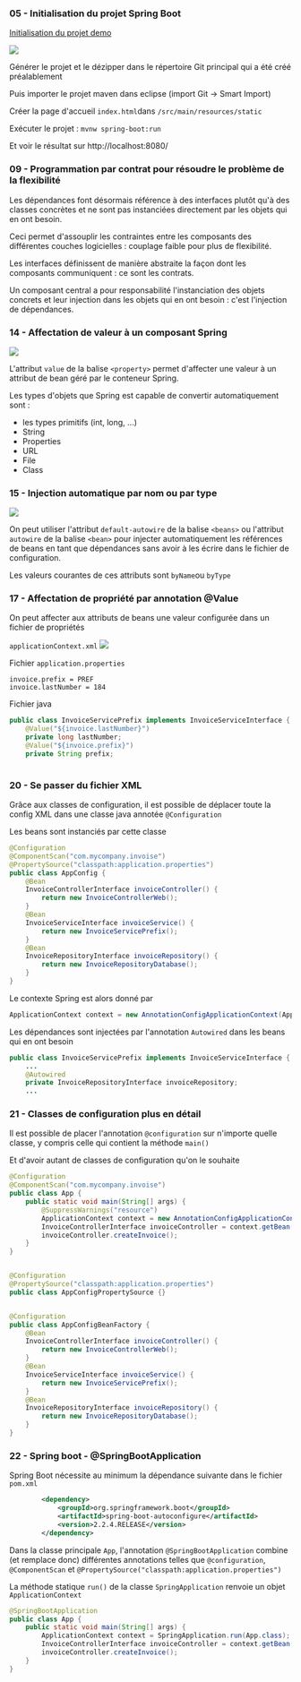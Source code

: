 ### 05 - Initialisation du projet Spring Boot

[Initialisation du projet demo](https://start.spring.io/)

![](./img/spring-initializr.png)

Générer le projet et le dézipper dans le répertoire Git principal qui a été créé préalablement

Puis importer le projet maven dans eclipse (import Git -> Smart Import)

Créer la page d'accueil `index.html`dans `/src/main/resources/static`

Exécuter le projet : `mvnw spring-boot:run`

Et voir le résultat sur http://localhost:8080/

### 09 - Programmation par contrat pour résoudre le problème de la flexibilité

Les dépendances font désormais référence à des interfaces plutôt qu'à des classes concrètes et ne sont pas instanciées directement par les objets qui en ont besoin.

Ceci permet d'assouplir les contraintes entre les composants des différentes couches logicielles : couplage faible pour plus de flexibilité.

Les interfaces définissent de manière abstraite la façon dont les composants communiquent : ce sont les contrats.

Un composant central a pour responsabilité l'instanciation des objets concrets et leur injection dans les objets qui en ont besoin : c'est l'injection de dépendances.

### 14 - Affectation de valeur à un composant Spring

![](./img/applicationContext_01.png)

L'attribut `value` de la balise `<property>` permet d'affecter une valeur à un attribut de bean géré par le conteneur Spring.

Les types d'objets que Spring est capable de convertir automatiquement sont :
- les types primitifs (int, long, ...)
- String
- Properties
- URL
- File
- Class

### 15 - Injection automatique par nom ou par type

![](./img/applicationContext_02.png)

On peut utiliser l'attribut `default-autowire` de la balise `<beans>` ou  l'attribut `autowire` de la balise `<bean>` pour injecter automatiquement les références de beans en tant que dépendances sans avoir à les écrire dans le fichier de configuration.

Les valeurs courantes de ces attributs sont `byName`ou `byType`

### 17 - Affectation de propriété par annotation @Value

On peut affecter aux attributs de beans une valeur configurée dans un fichier de propriétés

`applicationContext.xml`
![](./img/applicationContext_03.png)

Fichier `application.properties`
```properties
invoice.prefix = PREF
invoice.lastNumber = 184
```
Fichier java
```java
public class InvoiceServicePrefix implements InvoiceServiceInterface {	
	@Value("${invoice.lastNumber}")
	private long lastNumber;	
	@Value("${invoice.prefix}")
	private String prefix;
	
```



### 20 - Se passer du fichier XML

Grâce aux classes de configuration, il est possible de déplacer toute la config XML dans une classe java annotée `@Configuration`

Les beans sont instanciés par cette classe

```java
@Configuration
@ComponentScan("com.mycompany.invoise")
@PropertySource("classpath:application.properties")
public class AppConfig {
	@Bean
	InvoiceControllerInterface invoiceController() {
		return new InvoiceControllerWeb();
	}
	@Bean
	InvoiceServiceInterface invoiceService() {
		return new InvoiceServicePrefix();
	}
	@Bean
	InvoiceRepositoryInterface invoiceRepository() {
		return new InvoiceRepositoryDatabase();
	}
}
```

Le contexte Spring est alors donné par 

```java
ApplicationContext context = new AnnotationConfigApplicationContext(AppConfig.class);
```

Les dépendances sont injectées par l'annotation `Autowired` dans les beans qui en ont besoin

```java
public class InvoiceServicePrefix implements InvoiceServiceInterface {
	...	
	@Autowired
	private InvoiceRepositoryInterface invoiceRepository;
    ...
```



### 21 - Classes de configuration plus en détail

Il est possible de placer l'annotation `@configuration` sur n'importe quelle classe, y compris celle qui contient la méthode `main()`

Et d'avoir autant de classes de configuration qu'on le souhaite

```java
@Configuration
@ComponentScan("com.mycompany.invoise")
public class App {
	public static void main(String[] args) {		
		@SuppressWarnings("resource")
		ApplicationContext context = new AnnotationConfigApplicationContext(App.class);
		InvoiceControllerInterface invoiceController = context.getBean(InvoiceControllerInterface.class);
		invoiceController.createInvoice();		
	} 
}


@Configuration
@PropertySource("classpath:application.properties")
public class AppConfigPropertySource {}


@Configuration
public class AppConfigBeanFactory {	
	@Bean
	InvoiceControllerInterface invoiceController() {
		return new InvoiceControllerWeb();
	}	
	@Bean
	InvoiceServiceInterface invoiceService() {
		return new InvoiceServicePrefix();
	}	
	@Bean
	InvoiceRepositoryInterface invoiceRepository() {
		return new InvoiceRepositoryDatabase();
	}
}
```



### 22 - Spring boot - @SpringBootApplication

Spring Boot nécessite au minimum la dépendance suivante dans le fichier `pom.xml`

```xml
		<dependency>
            <groupId>org.springframework.boot</groupId>
            <artifactId>spring-boot-autoconfigure</artifactId>
            <version>2.2.4.RELEASE</version>
        </dependency>
```



Dans la classe principale `App`, l'annotation `@SpringBootApplication` combine (et remplace donc) différentes annotations telles que `@configuration`, `@ComponentScan` et `@PropertySource("classpath:application.properties")` 

La méthode statique `run()` de la classe `SpringApplication` renvoie un objet `ApplicationContext`

```java
@SpringBootApplication
public class App {
	public static void main(String[] args) {		
		ApplicationContext context = SpringApplication.run(App.class);
		InvoiceControllerInterface invoiceController = context.getBean(InvoiceControllerInterface.class);
		invoiceController.createInvoice();		
	}
}
```


